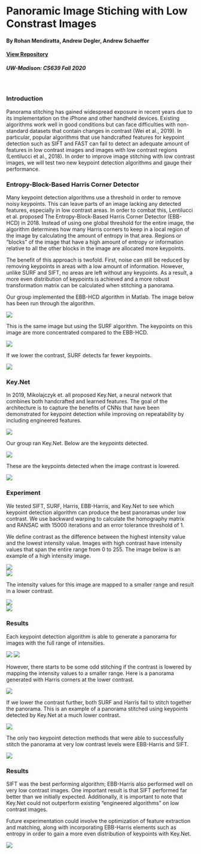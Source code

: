 # Panoramic Image Stiching with Low Constrast Images
#### By Rohan Mendiratta, Andrew Degler, Andrew Schaeffer
#### <a href="http://github.com/romendiratta/Panoramic-Image-Stitching">View Repository</a>
##### UW-Madison: CS639 Fall 2020


<br>

### Introduction
Panorama stitching has gained widespread exposure in recent years due to its implementation on the iPhone and other handheld devices. Existing algorithms work well in good conditions but can face difficulties with non-standard datasets that contain changes in contrast (Wei et al., 2019). In particular, popular algorithms that use handcrafted features for keypoint detection such as SIFT and FAST can fail to detect an adequate amount of features in low contrast images and images with low contrast regions (Lentilucci et al., 2018). In order to improve image stitching with low contrast images, we will test two new keypoint detection algorithms and gauge their performance.

### Entropy-Block-Based Harris Corner Detector
Many keypoint detection algorithms use a threshold in order to remove noisy keypoints. This can leave parts of an image lacking any detected features, especially in low contrast areas. In order to combat this, Lentilucci et al. proposed The Entropy-Block-Based Harris Corner Detector (EBB-HCD) in 2018. Instead of using one global threshold for the entire image, the algorithm determines how many Harris corners to keep in a local region of the image by calculating the amount of entropy in that area. Regions or “blocks” of the image that have a high amount of entropy or information relative to all the other blocks in the image are allocated more keypoints.

The benefit of this approach is twofold. First, noise can still be reduced by removing keypoints in areas with a low amount of information. However, unlike SURF and SIFT, no areas are left without any keypoints. As a result, a more even distribution of keypoints is achieved and a more robust transformation matrix can be calculated when stitching a panorama.

Our group implemented the EBB-HCD algorithm in Matlab. The image below has been run through the algorithm.

<img src="./resources/ebb-harris-blocks.png">
<br>

This is the same image but using the SURF algorithm. The keypoints on this image are more concentrated compared to the EBB-HCD.

<img src="./resources/surf-high-contrast.png">
<br>

If we lower the contrast, SURF detects far fewer keypoints.

<img src="./resources/surf-low-contrast.png">

### Key.Net
In 2019, Mikolajczyk et. all proposed Key.Net, a neural network that combines both handcrafted and learned features. The goal of the architecture is to capture the benefits of CNNs that have been demonstrated for keypoint detection while improving on repeatability by including engineered features.

<img src="./resources/cnn.png">
<br>

Our group ran Key.Net. Below are the keypoints detected.

<img src="./resources/key-net-high-contrast.png">
<br>

These are the keypoints detected when the image contrast is lowered.

<img src="./resources/key-net-low-contrast.png">
<br>

### Experiment
We tested SIFT, SURF, Harris, EBB-Harris, and Key.Net to see which keypoint detection algorithm can produce the best panoramas under low contrast. We use backward warping to calculate the homography matrix and RANSAC with 15000 iterations and an error tolerance threshold of 1.

We define contrast as the difference between the highest intensity value and the lowest intensity value. Images with high contrast have intensity values that span the entire range from 0 to 255. The image below is an example of a high intensity image.

<img src="./resources/high-contrast-demo.png"/>
<br>
<img src="./resources/hist-high-intensity.png"/>
<br>

The intensity values for this image are mapped to a smaller range and result in a lower contrast.

<img src="./resources/low-contrast-demo.png"/>
<br>
<img src="./resources/hist-low-intensity.png"/>
<br>

### Results
Each keypoint detection algorithm is able to generate a panorama for images with the full range of intensities.

<img src="./resources/full-contrast-1.png"/>
<img src="./resources/full-contrast-2.png"/>
<br>

However, there starts to be some odd stitching if the contrast is lowered by mapping the intensity values to a smaller range. Here is a panorama generated with Harris corners at the lower contrast.

<img src="./resources/harris-broken-0.25.png"/>
<br>

If we lower the contrast further, both SURF and Harris fail to stitch together the panorama. This is an example of a panorama stitched using keypoints detected by Key.Net at a much lower contrast.

<img src="./resources/key-net-0.45-0.55.png"/>
<br>

The only two keypoint detection methods that were able to successfully stitch the panorama at very low contrast levels were EBB-Harris and SIFT.

<img src="./resources/low_contrast_combined.jpg "/>
<br>

### Results

SIFT was the best performing algorithm; EBB-Harris also performed well on very low contrast images. One important result is that SIFT performed far better than we initially expected. Additionally, it is important to note that Key.Net could not outperform existing “engineered algorithms” on low contrast images.

Future experimentation could involve the optimization of feature extraction and matching, along with incorporating EBB-Harris elements such as entropy in order to gain a more even distribution of keypoints with Key.Net.

<img src="./resources/final-results.png"/>
